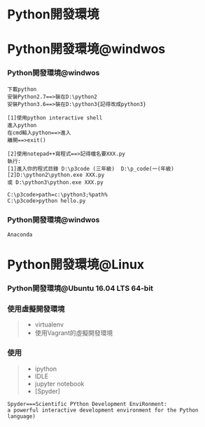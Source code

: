 # Python開發環境

# Python開發環境@windwos

### Python開發環境@windwos
```
下載python
安裝Python2.7==>裝在D:\python2
安裝Python3.6==>裝在D:\python3{記得改成python3}

[1]使用python interactive shell
進入python
在cmd輸入python==>進入
離開==>exit()

[2]使用notepad++寫程式==>記得檔名要XXX.py
執行:
[1]進入你的程式目錄 D:\p3code (三年級)  D:\p_code(一(年級) 
[2]D:\python2\python.exe XXX.py
或 D:\python3\python.exe XXX.py

C:\p3code>path=c:\python3;%path%
C:\p3code>python hello.py
```

### Python開發環境@windwos
```
Anaconda 
```
# Python開發環境@Linux

### Python開發環境@Ubuntu 16.04 LTS 64-bit

### 使用虛擬開發環境
>* virtualenv 
>* 使用Vagrant的虛擬開發環境

### 使用
>* ipython
>* IDLE
>* jupyter notebook
>* [Spyder]
```
Spyder===Scientific PYthon Development EnviRonment: 
a powerful interactive development environment for the Python language)
```
